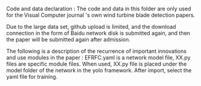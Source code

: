 Code and data declaration : The code and data in this folder are only used for the Visual Computer journal 's own wind turbine blade detection papers. 
 
Due to the large data set, github upload is limited, and the download connection in the form of Baidu network disk is submitted again, and then the paper will be submitted again after admission. 
 
The following is a description of the recurrence of important innovations and use modules in the paper : 
EFRFC.yaml is a network model file, XX.py files are specific module files. When used, XX.py file is placed under the model folder of the network in the yolo framework. After import, select the yaml file for training.
